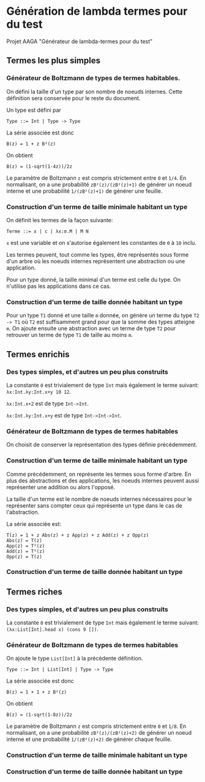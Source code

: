 # Génération de lambda termes pour du test
Projet AAGA "Générateur de lambda-termes pour du test"

## Termes les plus simples

### Générateur de Boltzmann de types de termes habitables.

On défini la taille d'un type par son nombre de noeuds internes. Cette définition sera conservée pour le reste du document.

Un type est défini par

    Type ::= Int | Type -> Type
  
La série associée est donc

    B(z) = 1 + z B²(z)
    
On obtient

    B(z) = (1-sqrt(1-4z))/2z
    
Le paramètre de Boltzmann `z` est compris strictement entre `0` et `1/4`. En normalisant, on a une probabilité `zB²(z)/(zB²(z)+1)` de générer un noeud interne et une probabilité `1/(zB²(z)+1)` de générer une feuille.
    
### Construction d'un terme de taille minimale habitant un type

On définit les termes de la façon suivante:
    
    Terme ::= x | c | λx:σ.M | M N
    
`x` est une variable et on s'autorise également les constantes de `0` à `10` inclu.

Les termes peuvent, tout comme les types, être représentés sous forme d'un arbre où les noeuds internes représentent une abstraction ou une application.

Pour un type donné, la taille minimal d'un terme est celle du type. On n'utilise pas les applications dans ce cas.

### Construction d'un terme de taille donnée habitant un type

Pour un type `T1` donné et une taille `m` donnée, on génère un terme du type `T2 -> T1` où `T2` est suffisamment grand pour que la somme des types atteigne `m`. On ajoute ensuite une abstraction avec un terme de type `T2` pour retrouver un terme de type `T1` de taille au moins `m`.
    
## Termes enrichis

### Des types simples, et d'autres un peu plus construits

La constante `0` est trivialement de type `Int` mais également le terme suivant: `λx:Int.λy:Int.x+y 10 12`.

`λx:Int.x+2` est de type `Int->Int`.

`λx:Int.λy:Int.x+y` est de type `Int->Int->Int`.

### Générateur de Boltzmann de types de termes habitables

On choisit de conserver la représentation des types définie précédemment.

<!-- Expliquer pourquoi on peut se passer de flèche+ et flèche- -->

### Construction d'un terme de taille minimale habitant un type

Comme précédemment, on représente les termes sous forme d'arbre. En plus des abstractions et des applications, les noeuds internes peuvent aussi représenter une addition ou alors l'opposé.

La taille d'un terme est le nombre de noeuds internes nécessaires pour le représenter sans compter ceux qui représente un type dans le cas de l'abstraction.

La série associée est:

    T(z) = 1 + z Abs(z) + z App(z) + z Add(z) + z Opp(z)
    Abs(z) = T(z)
    App(z) = T²(z)
    Add(z) = T²(z)
    Opp(z) = T(z)

### Construction d'un terme de taille donnée habitant un type

## Termes riches

### Des types simples, et d'autres un peu plus construits

La constante `0` est trivialement de type `Int` mais également le terme suivant: `(λx:List[Int].head x) (cons 9 [])`.

### Générateur de Boltzmann de types de termes habitables

On ajoute le type `List[Int]` à la précédente définition.

    Type ::= Int | List[Int] | Type -> Type
  
La série associée est donc

    B(z) = 1 + 1 + z B²(z)
    
On obtient

    B(z) = (1-sqrt(1-8z))/2z
    
Le paramètre de Boltzmann `z` est compris strictement entre `0` et `1/8`. En normalisant, on a une probabilité `zB²(z)/(zB²(z)+2)` de générer un noeud interne et une probabilité `1/(zB²(z)+2)` de générer chaque feuille.

### Construction d'un terme de taille minimale habitant un type

### Construction d'un terme de taille donnée habitant un type
